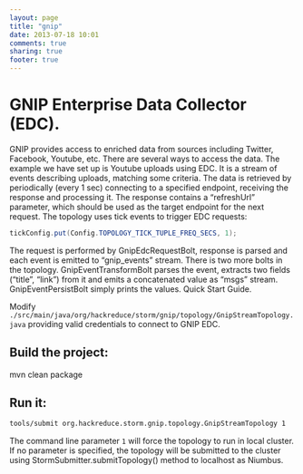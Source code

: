 ```yaml
---
layout: page
title: "gnip"
date: 2013-07-18 10:01
comments: true
sharing: true
footer: true
---
```


# GNIP Enterprise Data Collector (EDC).

GNIP provides access to enriched data from sources including Twitter, Facebook, Youtube, etc. There are several ways to access the data. The example we have set up is Youtube uploads using EDC. It is a stream of events describing uploads, matching some criteria. The data is retrieved by periodically (every 1 sec) connecting to a specified endpoint, receiving the response and processing it. The response contains a “refreshUrl” parameter, which should be used as the target endpoint for the next request. The topology uses tick events to trigger EDC requests:

```java
tickConfig.put(Config.TOPOLOGY_TICK_TUPLE_FREQ_SECS, 1);
```

The request is performed by GnipEdcRequestBolt, response is parsed and each event is emitted to “gnip_events” stream. There is two more bolts in the topology. GnipEventTransformBolt parses the event, extracts two fields (“title”, “link”) from it and emits a concatenated value as “msgs” stream. GnipEventPersistBolt simply prints the values.
Quick Start Guide.

Modify ```./src/main/java/org/hackreduce/storm/gnip/topology/GnipStreamTopology.java``` providing valid credentials to connect to GNIP EDC.

## Build the project:
mvn clean package

## Run it:
``` bash
tools/submit org.hackreduce.storm.gnip.topology.GnipStreamTopology 1
```

The command line parameter ```1``` will force the topology to run in local cluster. If no parameter is specified, the topology will be submitted to the cluster using StormSubmitter.submitTopology() method to localhost as Niumbus.
